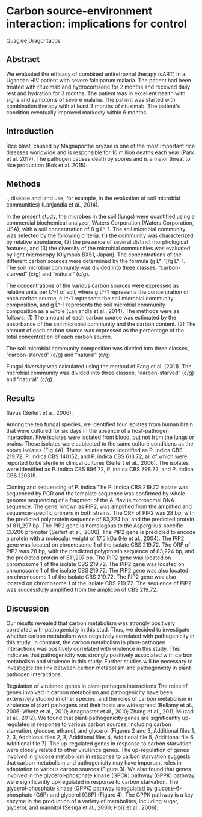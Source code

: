 # Carbon source-environment interaction: implications for control
Quaglee Dragontacos


## Abstract
We evaluated the efficacy of combined antiretroviral therapy (cART) in a Ugandan HIV patient with severe falciparum malaria. The patient had been treated with rituximab and hydrocortisone for 2 months and received daily rest and hydration for 3 months. The patient was in excellent health with signs and symptoms of severe malaria. The patient was started with combination therapy with at least 3 months of rituximab. The patient's condition eventually improved markedly within 6 months.


## Introduction
Rice blast, caused by Magnaporthe oryzae is one of the most important rice diseases worldwide and is responsible for 10 million deaths each year (Park et al. 2017). The pathogen causes death by spores and is a major threat to rice production (Bok et al. 2015).


## Methods
., disease and land use, for example, in the evaluation of soil microbial communities) (Lanjandla et al., 2014).

In the present study, the microbes in the soil (lungs) were quantified using a commercial biochemical analyzer, Waters Corporation (Waters Corporation, USA), with a soil concentration of 8 g L^-1. The soil microbial community was selected by the following criteria: (1) the community was characterized by relative abundance, (2) the presence of several distinct morphological features, and (3) the diversity of the microbial communities was evaluated by light microscopy (Olympus BX51, Japan). The concentrations of the different carbon sources were determined by the formula (g L^-1)/g L^-1. The soil microbial community was divided into three classes, “carbon-starved” (c/g) and “natural” (c/g).

The concentrations of the various carbon sources were expressed as relative units per L^-1 of soil, where g L^-1 represents the concentration of each carbon source, c L^-1 represents the soil microbial community composition, and g L^-1 represents the soil microbial community composition as a whole (Lanjandla et al., 2014). The methods were as follows: (1) The amount of each carbon source was estimated by the absorbance of the soil microbial community and the carbon content. (2) The amount of each carbon source was expressed as the percentage of the total concentration of each carbon source.

The soil microbial community composition was divided into three classes, “carbon-starved” (c/g) and “natural” (c/g).

Fungal diversity was calculated using the method of Fang et al. (2011). The microbial community was divided into three classes, “carbon-starved” (c/g) and “natural” (c/g).


## Results
flavus (Seifert et a., 2006).

Among the ten fungal species, we identified four isolates from human brain that were cultured for six days in the absence of a host-pathogen interaction. Five isolates were isolated from blood, but not from the lungs or brains. These isolates were subjected to the same culture conditions as the above isolates (Fig 4A). These isolates were identified as P. indica CBS 219.72, P. indica CBS 140152, and P. indica CBS 613.72, all of which were reported to be sterile in clinical cultures (Seifert et al., 2006). The isolates were identified as P. indica CBS 896.72, P. indica CBS 798.72, and P. indica CBS 120315.

Cloning and sequencing of P. indica
The P. indica CBS 219.72 isolate was sequenced by PCR and the template sequence was confirmed by whole genome sequencing of a fragment of the A. flavus microsomal DNA sequence. The gene, known as PIP2, was amplified from the amplified and sequence-specific primers in both strains. The ORF of PIP2 was 28 bp, with the predicted polyprotein sequence of 83,224 bp, and the predicted protein of 811,297 bp. The PIP2 gene is homologous to the Aspergillus-specific CD206 promoter (Seifert et al., 2006). The PIP2 gene is predicted to encode a protein with a molecular weight of 17.5 kDa (He et al., 2004). The PIP2 gene was located on chromosome 1 of the isolate CBS 219.72. The ORF of PIP2 was 28 bp, with the predicted polyprotein sequence of 83,224 bp, and the predicted protein of 811,297 bp. The PIP2 gene was located on chromosome 1 of the isolate CBS 219.72. The PIP2 gene was located on chromosome 1 of the isolate CBS 219.72. The PIP2 gene was also located on chromosome 1 of the isolate CBS 219.72. The PIP2 gene was also located on chromosome 1 of the isolate CBS 219.72. The sequence of PIP2 was successfully amplified from the amplicon of CBS 219.72.


## Discussion
Our results revealed that carbon metabolism was strongly positively correlated with pathogenicity in this stud. Thus, we decided to investigate whether carbon metabolism was negatively correlated with pathogenicity in this study. In contrast, the carbon metabolism in plant-pathogen interactions was positively correlated with virulence in this study. This indicates that pathogenicity was strongly positively associated with carbon metabolism and virulence in this study. Further studies will be necessary to investigate the link between carbon metabolism and pathogenicity in plant-pathogen interactions.

Regulation of virulence genes in plant-pathogen interactions
The roles of genes involved in carbon metabolism and pathogenicity have been extensively studied in other species, and the roles of carbon metabolism in virulence of plant pathogens and their hosts are widespread (Bellamy et al., 2006; Whetz et al., 2010; Anagnoster et al., 2010; Zhang et al., 2011; Muzadi et al., 2012). We found that plant-pathogenicity genes are significantly up-regulated in response to various carbon sources, including carbon starvation, glucose, ethanol, and glycerol (Figures 2 and 3, Additional files 1, 2, 3, Additional files 2, 3, Additional files 4, Additional file 5, Additional file 6, Additional file 7). The up-regulated genes in response to carbon starvation were closely related to other virulence genes. The up-regulation of genes involved in glucose metabolism in response to carbon starvation suggests that carbon metabolism and pathogenicity may have important roles in adaptation to various carbon sources (Figure 3). We also found that genes involved in the glycerol-phosphate kinase (GPCK) pathway (GPPK) pathway were significantly up-regulated in response to carbon starvation. The glycerol-phosphate kinase (GPPK) pathway is regulated by glucose-6-phosphate (G6P) and glycerol (G6P) (Figure 4). The GPPK pathway is a key enzyme in the production of a variety of metabolites, including sugar, glycerol, and mannitol (Sesiga et al., 2000; Hölz et al., 2006).

